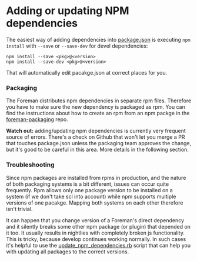 
# Adding or updating NPM dependencies

The easiest way of adding dependencies into [package.json](https://github.com/theforeman/foreman/blob/develop/package.json) is executing `npm install` with `--save` or `--save-dev` for devel dependencies:
```
npm install --save <pkg>@<version>
npm install --save-dev <pkg>@<version>
```
That will automatically edit pacakge.json at correct places for you.

### Packaging

The Foreman distributes npm dependencies in separate rpm files. Therefore you have to make sure the new dependency is packaged as rpm. You can find the instructions about how to create an rpm from an npm packge in the [foreman-packaging](https://github.com/theforeman/foreman-packaging/tree/rpm/develop#adding-npm-packages) repo.

**Watch out:** adding/updating npm dependencies is currently very frequent source of errors. There's a check on Github that won't let you merge a PR that touches package.json unless the packaging team approves the change, but it's good to be careful in this area. More details in the following section.

### Troubleshooting

Since npm packages are installed from rpms in production, and the nature of both packaging systems is a bit different, issues can occur quite frequently. Rpm allows only one package version to be installed on a system (if we don't take scl into account) while npm supports multiple versions of one pacakge. Mapping both systems on each other therefore isn't trivial.

It can happen that you change version of a Foreman's direct dependency and it silently breaks some other npm package (or plugin) that depended on it too. It usually results in nightlies with completely broken js functionality. This is tricky, because develop continues working normally. In such cases it's helpful to use the [update_npm_dependencies.rb](https://github.com/theforeman/foreman-packaging/pull/2627) script that can help you with updating all packages to the correct versions.
